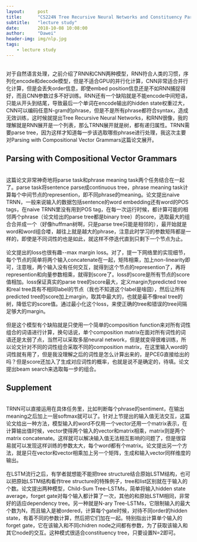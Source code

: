 ```yaml
---
layout:     post
title:      "CS224N Tree Recursive Neural Networks and Constituency Parsing"
subtitle:   "lecture study"
date:       2018-10-08 10:08:00
author:     "Dawei"
header-img: img/nlp.jpg
tags:
    - lecture study
---
```

<br>对于自然语言处理，之前介绍了RNN和CNN两种模型，RNN符合人类的习惯，序列化encode和decode模型，但是不适合GPU的并行化计算，CNN非常适合并行化计算，但是会丢失order信息，即使embed position信息还是不如RNN捕捉得好，而且CNN参数过多不好训练。RNN还有一个缺陷就是不能encode中间短语，只能从开头到结尾，导致最后一个单词在encode输出的hidden state权重过大，CNN可以编码任意N-gram的phrase，但是不是所有phrase都符合syntax，造成无效训练，这时候就提出Tree Recursive Neural Networks，和RNN很像，我的理解就是RNN展开是一个列表，那么TRNN展开就是树，都有递归属性。TRNN需要parse tree，因为这样才知道每一步该选取哪些phrase进行处理，我这次主要对Parsing with Compositional Vector Grammars这篇论文展开。<br/>

## Parsing with Compositional Vector Grammars
<br>这篇论文非常神奇地将parse task和phrase meaning task两个任务结合在一起了。parse task将sentence parse成continuous tree，phrase meaning task计算每个中间节点的represention，即不同phrase的meaning。论文提出naive TRNN，一般来说输入的数据包括sentence的word embedding还有word的POS tags，在naive TRNN里没有用到POS tag，在每一次运行时候，都计算可能的相邻两个phrase（论文给出的parse tree都是binary tree）的score，选取最大的组合合并成一个（好像huffman树啊，只是parse tree只能是相邻的），最开始就是word和word组合喽，越往上就是越大的phrase，注意此时学习的参数矩阵都是一样的，即使是不同词性的也是如此，就这样不停迭代直到只剩下一个节点为止。<br/>
<br>论文提出的loss也很有趣--max margin loss。对了，提一下网络里的实现细节，每个节点的简单将两个输入concatenate在一起，矩阵相乘，加上non-linearity即可，注意哦，两个输入没有任何交互，就得到这个节点的represention了，再将represention和向量参数相乘，就得到score了。loss的score是所有节点的score值相加。loss保证真实的parse tree的score最大，定义margin为predicted tree和real tree具有不相同label的节点（我也不知道这个label是啥囧），然后让所有predicted tree的score加上margin，取其中最大的，也就是最不像real tree的树，降低它的score值。通过最小化这个loss，来使正确的tree和错误的tree间隔足够大的margin。<br/>
<br>但是这个模型有个缺陷就是只使用一个简单的composition function来对所有词性组合的词语进行计算，换句话说，单个composition matrix在面对所有词性的词语还是太弱了点，当然可以采取多层neural network，但是就变得很难训练，所以论文针对不同的词性组合采取不同的composition matrix，在这里输入word的词性就有用了，但是我没理解之后的词性是怎么计算出来的，是PCEG直接给出的吗？但是score还加入了生成对应词性的概率，也就是说不是确定的，待填。论文提出beam search来选取每一步的组合。<br/>

## Supplement
<br>TRNN可以直接运用在具体任务里，比如判断每个phrase的sentiment，在输出meaning之后加上一层softmax就可以了。针对上节提出的输入值无法交互，这篇论文给出一种方法，模型输入的word不仅用一个vector还用一个matrix表示，在计算输出值时候，vector使得两个输入的vector和matrix相乘，matrix则是两个matrix concatenate。这样就可以解决输入值无法相互影响的问题了，但是很容易就可以发现这样训练的参数太大，每个word都有个matrix。论文提出另一个方法，就是只在vector和vector相乘加上另一个矩阵，生成和输入vector同样维度的输出。<br/>
<br>在LSTM流行之后，有学者就想能不能把tree structure结合原始LSTM结构，也可以把原始LSTM结构看作tree structure的特殊例子，tree和list区别就在于输入的个数。论文提出两种模型，Child-Sum Tree-LSTMs，简单将输入hidden state average，forget gate对每个输入都计算了一次，其他的和原始LSTM相同，非常好的适应dependency tree。另一种就是N-ary Tree-LSTMs，它限制输入的最大个数为N，而且输入是被ordered，计算每个gate时候，对待不同order的hidden state，有着不同的参数计算，然后把它们加在一起。特别指出计算单个输入的forget gate，它在该输入和不同chidren node之间都有参数，为了获取该输入和其它node的交互。这种模式很适合constituency tree，只要设置N=2即可。<br/>